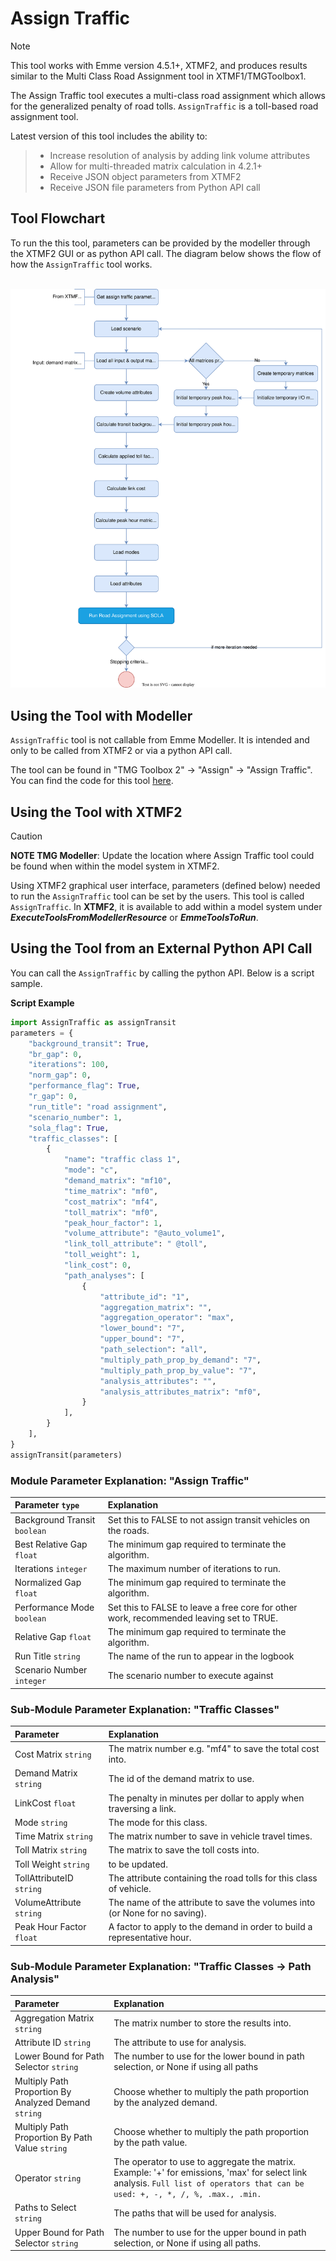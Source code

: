 # **Assign Traffic**
> [!NOTE]
>This tool works with Emme version 4.5.1+, XTMF2, and produces results similar to the Multi Class Road Assignment tool in XTMF1/TMGToolbox1.

The Assign Traffic tool executes a multi-class road assignment which allows for the generalized penalty of road tolls. `AssignTraffic` is a toll-based road assignment tool.

Latest version of this tool includes the ability to:
  > * Increase resolution of analysis by adding link volume attributes
  > * Allow for multi-threaded matrix calculation in 4.2.1+
  > * Receive JSON object parameters from XTMF2
  > * Receive JSON file parameters from Python API call

## **Tool Flowchart**
To run the this tool, parameters can be provided by the modeller through the XTMF2 GUI or as python API call. The diagram below shows the flow of how the `AssignTraffic` tool works.
<br /> 
<br /> 

![alt text](images/assign_traffic_flow.svg "Assign Traffic Flowchart")
<br />

## **Using the Tool with Modeller**
`AssignTraffic` tool is not callable from Emme Modeller. It is intended and only to be called from XTMF2 or via a python API call.

The tool can be found in "TMG Toolbox 2" -> "Assign" -> "Assign Traffic". You can
find the code for this tool [here](https://github.com/TravelModellingGroup/TMG.EMME/blob/master/TMG.EMME/TMGToolbox2/src/Assign/assign_traffic.py).

## **Using the Tool with XTMF2**
> [!CAUTION]
> **NOTE TMG Modeller**: Update the location where Assign Traffic tool could be found when within the model system in XTMF2.

Using XTMF2 graphical user interface, parameters (defined below) needed to run the `AssignTraffic` tool can be set by the users. This tool is called `AssignTraffic`. In **XTMF2**, it is available to add within a model system under ***ExecuteToolsFromModellerResource*** or ***EmmeToolsToRun***.

## **Using the Tool from an External Python API Call**
You can call the `AssignTraffic` by calling the python API. Below is a script sample.

**Script Example**
```python
import AssignTraffic as assignTransit
parameters = {
    "background_transit": True,
    "br_gap": 0,
    "iterations": 100,
    "norm_gap": 0,
    "performance_flag": True,
    "r_gap": 0,
    "run_title": "road assignment",
    "scenario_number": 1,
    "sola_flag": True,
    "traffic_classes": [
        {
            "name": "traffic class 1",
            "mode": "c",
            "demand_matrix": "mf10",
            "time_matrix": "mf0",
            "cost_matrix": "mf4",
            "toll_matrix": "mf0",
            "peak_hour_factor": 1,
            "volume_attribute": "@auto_volume1",
            "link_toll_attribute": " @toll",
            "toll_weight": 1,
            "link_cost": 0,
            "path_analyses": [
                {
                    "attribute_id": "1",
                    "aggregation_matrix": "",
                    "aggregation_operator": "max",
                    "lower_bound": "7",
                    "upper_bound": "7",
                    "path_selection": "all",
                    "multiply_path_prop_by_demand": "7",
                    "multiply_path_prop_by_value": "7",
                    "analysis_attributes": "",
                    "analysis_attributes_matrix": "mf0",
                }
            ],
        }
    ],
}
assignTransit(parameters) 
```
### Module Parameter Explanation: "Assign Traffic"
|Parameter `type`|Explanation|
| :------------------- | :------------------- |
|Background Transit `boolean`|Set this to FALSE to not assign transit vehicles on the roads.|
|Best Relative Gap `float`|The minimum gap required to terminate the algorithm.| 
|Iterations `integer`|The maximum number of iterations to run.|
|Normalized Gap `float`|The minimum gap required to terminate the algorithm.|
|Performance Mode `boolean`|Set this to FALSE to leave a free core for other work, recommended leaving set to TRUE.|
|Relative Gap `float`|The minimum gap required to terminate the algorithm. |
|Run Title `string`|The name of the run to appear in the logbook|
|Scenario Number `integer`|The scenario number to execute against|
### Sub-Module Parameter Explanation:  "Traffic Classes"
|Parameter|Explanation|
| :------------------- | :------------------- |
|Cost Matrix `string`|The matrix number e.g. "mf4" to save the total cost into.|
|Demand Matrix `string`|The id of the demand matrix to use.|
|LinkCost `float`|The penalty in minutes per dollar to apply when traversing a link.|
|Mode `string`|The mode for this class.|
|Time Matrix `string`|The matrix number to save in vehicle travel times.|
|Toll Matrix `string`|The matrix to save the toll costs into.|
|Toll Weight `string`|to be updated.|
|TollAttributeID `string`|The attribute containing the road tolls for this class of vehicle.|
|VolumeAttribute `string`|The name of the attribute to save the volumes into (or None for no saving).|
|Peak Hour Factor `float`|A factor to apply to the demand in order to build a representative hour.|
### Sub-Module Parameter Explanation: "Traffic Classes -> Path Analysis"
|Parameter|Explanation|
| :------------------- | :------------------- |
|Aggregation Matrix `string`|The matrix number to store the results into.|
|Attribute ID `string`|The attribute to use for analysis.|
|Lower Bound for Path Selector `string`|The number to use for the lower bound in path selection, or None if using all paths|
|Multiply Path Proportion By Analyzed Demand `string`|Choose whether to multiply the path proportion by the analyzed demand.|
|Multiply Path Proportion By Path Value `string`|Choose whether to multiply the path proportion by the path value.|
|Operator `string`|The operator to use to aggregate the matrix. Example: '+' for emissions, 'max' for select link analysis. `Full list of operators that can be used: +, -, *, /, %, .max., .min.`|
|Paths to Select `string`|The paths that will be used for analysis.|
|Upper Bound for Path Selector `string`|The number to use for the upper bound in path selection, or None if using all paths.|
